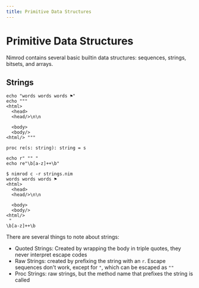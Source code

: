 ```yaml
---
title: Primitive Data Structures
---
```

# Primitive Data Structures

Nimrod contains several basic builtin data structures: sequences, strings, bitsets, and arrays.

## Strings

``` nimrod
echo "words words words ⚑"
echo """
<html>
  <head>
  <head/>\n\n

  <body>
  <body/>
<html/> """

proc re(s: string): string = s

echo r" "" "
echo re"\b[a-z]++\b"
```
``` console
$ nimrod c -r strings.nim
words words words ⚑
<html>
  <head>
  <head/>\n\n

  <body>
  <body/>
<html/>
 "
\b[a-z]++\b
```

There are several things to note about strings:

 - Quoted Strings: Created by wrapping the body in triple quotes, they never interpret escape codes
 - Raw Strings: created by prefixing the string with an `r`. Escape sequences don't work, except for `"`, which can be escaped as `""`
 - Proc Strings: raw strings, but the method name that prefixes the string is called